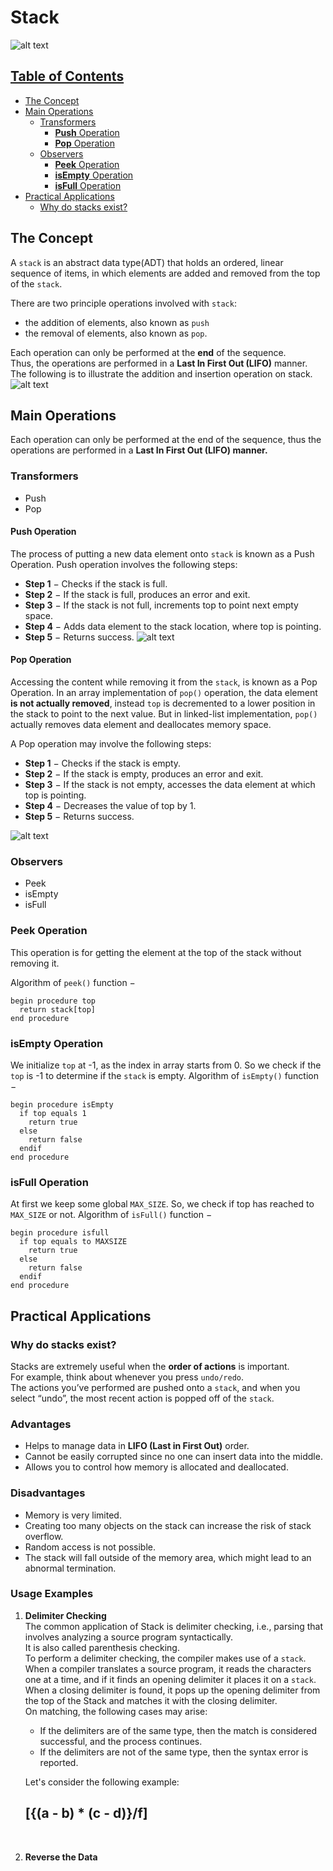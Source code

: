# Stack

![alt text](https://miro.medium.com/max/886/0*A8nFhbavWq_hyNx2)

## [Table of Contents](#table-of-contents) 
  - [The Concept](#the-concept)
  - [Main Operations](#main-operations)
    - [Transformers](#transformers)
      - [**Push** Operation](#push-operation)
      - [**Pop** Operation](#pop-operation)
    - [Observers](#observers)
      - [**Peek** Operation](#peek-operation)
      - [**isEmpty** Operation](#isempty-operation)
      - [**isFull** Operation](#isfull-operation)
  - [Practical Applications](#practical-applications)
    - [Why do stacks exist?](#why-do-stacks-exist?)
&nbsp;
&nbsp;
## The Concept
A `stack` is an abstract data type(ADT) that holds an ordered, linear sequence of items, in which elements are added and removed from the top of the `stack`.   

There are two principle operations involved with `stack`:
- the addition of elements, also known as `push` 
- the removal of elements, also known as `pop`.  

Each operation can only be performed at the **end** of the sequence.  
Thus, the operations are performed in a **Last In First Out (LIFO)** manner.  
The following is to illustrate the addition and insertion operation on stack.  
![alt text](https://miro.medium.com/max/810/0*SESFJYWU5a-3XM9m.gif)  


## Main Operations
Each operation can only be performed at the end of the sequence, thus the operations are performed in a **Last In First Out (LIFO) manner.**
### Transformers
  - Push
  - Pop

 #### **Push** Operation
 The process of putting a new data element onto `stack` is known as a Push Operation. Push operation involves the following steps:  

  - **Step 1** − Checks if the stack is full.
  - **Step 2** − If the stack is full, produces an error and exit.
  - **Step 3** − If the stack is not full, increments top to point next empty space.
  - **Step 4** − Adds data element to the stack location, where top is pointing.
  - **Step 5** − Returns success. 
![alt text](https://www.tutorialspoint.com/data_structures_algorithms/images/stack_push_operation.jpg)  

#### **Pop** Operation
Accessing the content while removing it from the `stack`, is known as a Pop Operation.
In an array implementation of `pop()` operation, the data element **is not actually removed**, instead `top` is decremented to a lower position in the stack to point to the next value. But in linked-list implementation, `pop()` actually removes data element and deallocates memory space.

A Pop operation may involve the following steps:

  - **Step 1** − Checks if the stack is empty.
  - **Step 2** − If the stack is empty, produces an error and exit.
  - **Step 3** − If the stack is not empty, accesses the data element at which top is pointing.
  - **Step 4** − Decreases the value of top by 1.
  - **Step 5** − Returns success.

![alt text](https://www.tutorialspoint.com/data_structures_algorithms/images/stack_pop_operation.jpg) 

### Observers
  - Peek
  - isEmpty
  - isFull

### **Peek** Operation
This operation is for getting the element at the top of the stack without removing it.

Algorithm of `peek()` function −

```
begin procedure top
  return stack[top]
end procedure

```
### **isEmpty** Operation
We initialize `top` at -1, as the index in array starts from 0. So we check if the `top` is -1 to determine if the `stack` is empty.
Algorithm of `isEmpty()` function −
```
begin procedure isEmpty
  if top equals 1
    return true
  else
    return false
  endif 
end procedure
```

### **isFull** Operation
At first we keep some global `MAX_SIZE`. So, we check if top has reached to `MAX_SIZE` or not.
Algorithm of `isFull()` function −
```
begin procedure isfull
  if top equals to MAXSIZE
    return true
  else
    return false
  endif
end procedure
```

## Practical Applications

### Why do stacks exist?
Stacks are extremely useful when the **order of actions** is important.   
For example, think about whenever you press `undo/redo`.  
The actions you’ve performed are pushed onto a `stack`, and when you select “undo”, the most recent action is popped off of the `stack`.

### **Advantages**
  - Helps to manage data in **LIFO (Last in First Out)** order. 
  - Cannot be easily corrupted since no one can insert data into the middle.
  - Allows you to control how memory is allocated and deallocated.

### **Disadvantages** 
  - Memory is very limited.
  - Creating too many objects on the stack can increase the risk of stack overflow.
  - Random access is not possible. 
  - The stack will fall outside of the memory area, which might lead to an abnormal termination.


### Usage Examples
1. **Delimiter Checking**  
The common application of Stack is delimiter checking, i.e., parsing that involves analyzing a source program syntactically.  
It is also called parenthesis checking.  
To perform a delimiter checking, the compiler makes use of a `stack`. When a compiler translates a source program, it reads the characters one at a time, and if it finds an opening delimiter it places it on a `stack`.  
When a closing delimiter is found, it pops up the opening delimiter from the top of the Stack and matches it with the closing delimiter.  
  On matching, the following cases may arise:  
    - If the delimiters are of the same type, then the match is considered successful, and the process continues.  
    - If the delimiters are not of the same type, then the syntax error is reported.  

    Let's consider the following example:
      ## [{(a - b) * (c - d)}/f]
    &nbsp;
             
1. **Reverse the Data**
